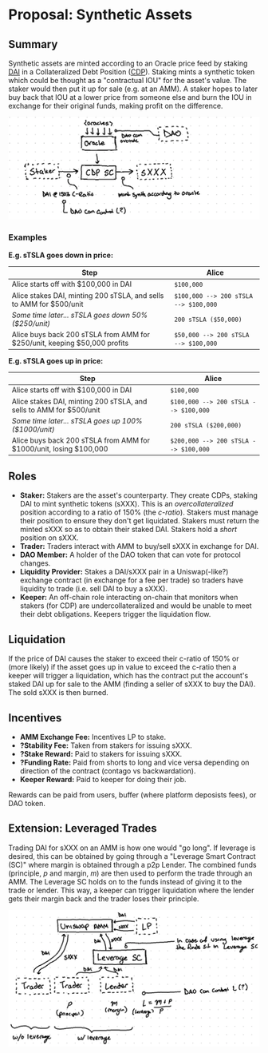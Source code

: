 # Proposal: Synthetic Assets

## Summary

Synthetic assets are minted according to an Oracle price feed by staking [DAI](https://en.wikipedia.org/wiki/Dai_(cryptocurrency)) in a Collateralized Debt Position ([CDP](https://coincodex.com/article/5680/what-is-collateralized-debt-position/)). Staking mints a synthetic token which could be thought as a  "contractual IOU" for the asset's value. The staker would then put it up for sale (e.g. at an AMM). A staker hopes to later buy back that IOU at a lower price from someone else and burn the IOU in exchange for their original funds, making profit on the difference.

![synth-staking](../resources/proposal-synth-staking.png)

### Examples

**E.g. sTSLA goes down in price:**

Step | Alice
---|---
Alice starts off with $100,000 in DAI | `$100,000`
Alice stakes DAI, minting 200 sTSLA, and sells to AMM for $500/unit | `$100,000 --> 200 sTSLA --> $100,000`
_Some time later... sTSLA goes down 50% ($250/unit)_ | `200 sTSLA ($50,000)`
Alice buys back 200 sTSLA from AMM for $250/unit, keeping $50,000 profits | `$50,000 --> 200 sTSLA --> $100,000`

**E.g. sTSLA goes up in price:**

Step | Alice
---|---
Alice starts off with $100,000 in DAI | `$100,000`
Alice stakes DAI, minting 200 sTSLA, and sells to AMM for $500/unit | `$100,000 --> 200 sTSLA --> $100,000`
_Some time later... sTSLA goes up 100% ($1000/unit)_ | `200 sTSLA ($200,000)`
Alice buys back 200 sTSLA from AMM for $1000/unit, losing $100,000 | `$200,000 --> 200 sTSLA --> $100,000`

## Roles

* **Staker:** Stakers are the asset's counterparty. They create CDPs, staking DAI to mint synthetic tokens (sXXX). This is an _overcollateralized_ position according to a ratio of 150% (the _c-ratio_). Stakers must manage their position to ensure they don't get liquidated. Stakers must return the minted sXXX so as to obtain their staked DAI. Stakers hold a _short_ position on sXXX.
* **Trader:** Traders interact with AMM to buy/sell sXXX in exchange for DAI.
* **DAO Member:** A holder of the DAO token that can vote for protocol changes.
* **Liquidity Provider:** Stakes a DAI/sXXX pair in a Uniswap(-like?) exchange contract (in exchange for a fee per trade) so traders have liquidity to trade (i.e. sell DAI to buy a sXXX).
* **Keeper:** An off-chain role interacting on-chain that monitors when stakers (for CDP) are undercollateralized and would be unable to meet their debt obligations. Keepers trigger the liquidation flow.

## Liquidation

If the price of DAI causes the staker to exceed their c-ratio of 150% or (more likely) if the asset goes up in value to exceed the c-ratio then a keeper will trigger a liquidation, which has the contract put the account's staked DAI up for sale to the AMM (finding a seller of sXXX to buy the DAI). The sold sXXX is then burned.

## Incentives

* **AMM Exchange Fee:** Incentives LP to stake.
* **?Stability Fee:** Taken from stakers for issuing sXXX.
* **?Stake Reward:** Paid to stakers for issuing sXXX.
* **?Funding Rate:** Paid from shorts to long and vice versa depending on direction of the contract (contago vs backwardation).
* **Keeper Reward:** Paid to keeper for doing their job.

Rewards can be paid from users, buffer (where platform deposists fees), or DAO token.

## Extension: Leveraged Trades

Trading DAI for sXXX on an AMM is how one would "go long". If leverage is desired, this can be obtained by going through a "Leverage Smart Contract (SC)" where margin is obtained through a p2p Lender. The combined funds (principle, _p_ and margin, _m_) are then used to perform the trade through an AMM. The Leverage SC holds on to the funds instead of giving it to the trade or lender. This way, a keeper can trigger liquidation where the lender gets their margin back and the trader loses their principle.

![synth-exchange](../resources/proposal-synth-exchange.png)
